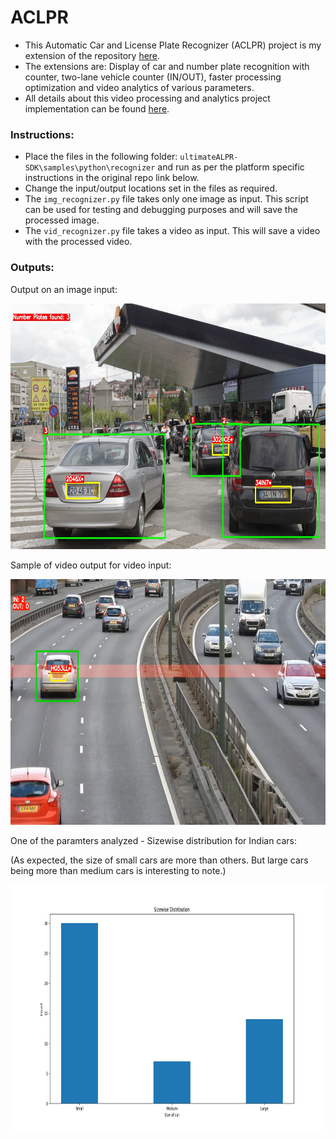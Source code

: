 # ACLPR

- This Automatic Car and License Plate Recognizer (ACLPR) project is my extension of the repository [here](https://github.com/DoubangoTelecom/ultimateALPR-SDK).
- The extensions are: Display of car and number plate recognition with counter, two-lane vehicle counter (IN/OUT), faster processing optimization and video analytics of various parameters.
- All details about this video processing and analytics project implementation can be found [here](https://drive.google.com/file/d/1RGl8_tvvNc0AJ8pIfps6UNyp_uan5Gai/view?usp=sharing).


### Instructions:
- Place the files in the following folder: `ultimateALPR-SDK\samples\python\recognizer` and run as per the platform specific instructions in the original repo link below.
- Change the input/output locations set in the files as required.
- The `img_recognizer.py` file takes only one image as input. This script can be used for testing and debugging purposes and will save the processed image.
- The `vid_recognizer.py` file takes a video as input. This will save a video with the processed video.

### Outputs:

Output on an image input:

<img src="images/multi_out.jpg" alt="multi out" width="700" height="393"/>

Sample of video output for video input:

<img src="images/car_counter.png" alt="car counter" width="700" height="393"/>

<!-- Output for Indian number plate recognition:

<img src="images/indian_plate.png" alt="indian plate" width="700" height="393"/> -->

One of the paramters analyzed - Sizewise distribution for Indian cars:

(As expected, the size of small cars are more than others. But large cars being more than medium cars is interesting to note.)

<img src="images/Size_India.png" alt="indian size distribution" width="700" height="393"/>



<!-- ### Notes: -->
<!-- - Videos for the same can be found [here](https://www.youtube.com/channel/UCOTbwn7ErrgyYGabhTwlXFw). -->
